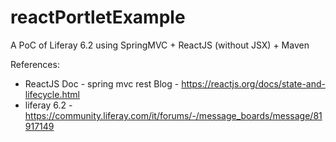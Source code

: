 # reactPortletExample

A PoC of Liferay 6.2 using SpringMVC + ReactJS (without JSX) + Maven

References:
* ReactJS Doc - spring mvc rest Blog - https://reactjs.org/docs/state-and-lifecycle.html
* liferay 6.2 - https://community.liferay.com/it/forums/-/message_boards/message/81917149
